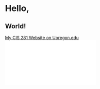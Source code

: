 # Hello,
## World!
[My CIS 281 Website on Uoregon.edu](http://pages.uoregon.edu/sprice/281/)
![github social coding logo](images/281-wk3-17S.pdf)
